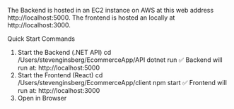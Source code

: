 The Backend is hosted in an EC2 instance on AWS at this web address  http://localhost:5000.  The frontend is hosted an locally at http://localhost:3000.

Quick Start Commands
1. Start the Backend (.NET API)
cd /Users/stevenginsberg/EcommerceApp/API
dotnet run
✅ Backend will run at: http://localhost:5000
2. Start the Frontend (React)
cd /Users/stevenginsberg/EcommerceApp/client
npm start
✅ Frontend will run at: http://localhost:3000
3. Open in Browser

